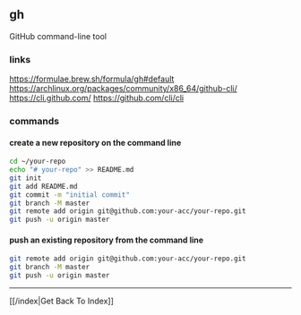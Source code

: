 ## gh

GitHub command-line tool

### links
https://formulae.brew.sh/formula/gh#default
https://archlinux.org/packages/community/x86_64/github-cli/
https://cli.github.com/
https://github.com/cli/cli

### commands

#### create a new repository on the command line
```bash
cd ~/your-repo
echo "# your-repo" >> README.md
git init
git add README.md
git commit -m "initial commit"
git branch -M master
git remote add origin git@github.com:your-acc/your-repo.git
git push -u origin master
```

#### push an existing repository from the command line
```bash
git remote add origin git@github.com:your-acc/your-repo.git
git branch -M master
git push -u origin master
```

---

[[/index|Get Back To Index]]
